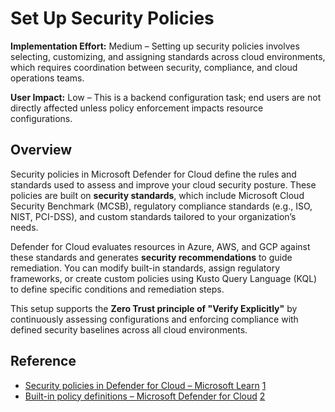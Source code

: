# Set Up Security Policies

**Implementation Effort:** Medium – Setting up security policies involves selecting, customizing, and assigning standards across cloud environments, which requires coordination between security, compliance, and cloud operations teams.

**User Impact:** Low – This is a backend configuration task; end users are not directly affected unless policy enforcement impacts resource configurations.

## Overview

Security policies in Microsoft Defender for Cloud define the rules and standards used to assess and improve your cloud security posture. These policies are built on **security standards**, which include Microsoft Cloud Security Benchmark (MCSB), regulatory compliance standards (e.g., ISO, NIST, PCI-DSS), and custom standards tailored to your organization’s needs.

Defender for Cloud evaluates resources in Azure, AWS, and GCP against these standards and generates **security recommendations** to guide remediation. You can modify built-in standards, assign regulatory frameworks, or create custom policies using Kusto Query Language (KQL) to define specific conditions and remediation steps.

This setup supports the **Zero Trust principle of "Verify Explicitly"** by continuously assessing configurations and enforcing compliance with defined security baselines across all cloud environments.

## Reference

- [Security policies in Defender for Cloud – Microsoft Learn](https://learn.microsoft.com/en-us/azure/defender-for-cloud/security-policy-concept) [1](https://learn.microsoft.com/en-us/azure/defender-for-cloud/security-policy-concept)
- [Built-in policy definitions – Microsoft Defender for Cloud](https://learn.microsoft.com/en-us/azure/defender-for-cloud/policy-reference) [2](https://learn.microsoft.com/en-us/azure/defender-for-cloud/policy-reference)
